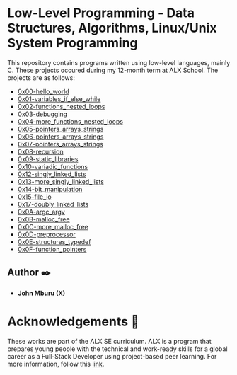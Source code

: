 # Low-Level Programming - Data Structures, Algorithms, Linux/Unix System Programming

This repository contains programs written using low-level languages, mainly C. These projects occured during my 12-month term at ALX School. The projects are as follows:
* [0x00-hello_world](./0x00-hello_world)
* [0x01-variables_if_else_while](./0x01-variables_if_else_while)
* [0x02-functions_nested_loops](./0x02-functions_nested_loops)
* [0x03-debugging](0x03-debugging)
* [0x04-more_functions_nested_loops](0x04-more_functions_nested_loops)
* [0x05-pointers_arrays_strings](0x05-pointers_arrays_strings)
* [0x06-pointers_arrays_strings](0x06-pointers_arrays_strings)
* [0x07-pointers_arrays_strings](0x07-pointers_arrays_strings)
* [0x08-recursion](0x08-recursion)
* [0x09-static_libraries](0x09-static_libraries)
* [0x10-variadic_functions](0x10-variadic_functions)
* [0x12-singly_linked_lists](0x12-singly_linked_lists)
* [0x13-more_singly_linked_lists](0x13-more_singly_linked_lists)
* [0x14-bit_manipulation](0x14-bit_manipulation)
* [0x15-file_io](0x15-file_io)
* [0x17-doubly_linked_lists](0x17-doubly_linked_lists)
* [0x0A-argc_argv](0x0A-argc_argv)
* [0x0B-malloc_free](0x0B-malloc_free)
* [0x0C-more_malloc_free](0x0C-more_malloc_free)
* [0x0D-preprocessor](0x0D-preprocessor)
* [0x0E-structures_typedef](0x0E-structures_typedef)
* [0x0F-function_pointers](0x0F-function_pointers)


## Author :black_nib:
* <b>John Mburu (X)</b>

# Acknowledgements :pray:
These works are part of the ALX SE curriculum. ALX is a program that prepares young people with the technical and work-ready skills for a global career as a Full-Stack Developer using project-based peer learning. For more information, follow this <a href="https://www.alxafrica.com/software-engineering-2022/"> link</a>.
